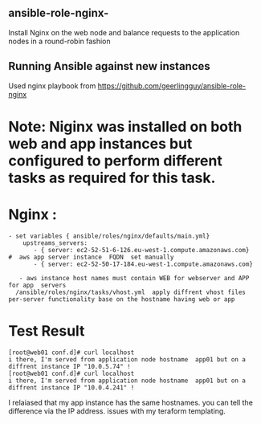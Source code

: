 ## ansible-role-nginx-
Install Nginx on the web node and balance requests to the application nodes in a round-robin fashion

## Running Ansible against new instances

Used nginx playbook from  https://github.com/geerlingguy/ansible-role-nginx 

# Note: Niginx was installed on both web and app instances but configured to perform different tasks  as required for this task. 

# Nginx :
	- set variables { ansible/roles/nginx/defaults/main.yml}
		upstreams_servers:
		   - { server: ec2-52-51-6-126.eu-west-1.compute.amazonaws.com}    #  aws app server instance  FQDN  set manually  
		   - { server: ec2-52-50-17-184.eu-west-1.compute.amazonaws.com}
    
       - aws instance host names must contain WEB for webserver and APP for app  servers 
	  /ansible/roles/nginx/tasks/vhost.yml  apply diffrent vhost files per-server functionality base on the hostname having web or app 


# Test Result 
  	[root@web01 conf.d]# curl localhost
	i there, I'm served from application node hostname  app01 but on a diffrent instance IP "10.0.5.74" !
	[root@web01 conf.d]# curl localhost
	i there, I'm served from application node hostname  app01 but on a diffrent instance IP "10.0.4.241" !

I relaiased that my app instance has the same hostnames. you can tell the difference via the IP address. issues with my teraform templating. 

